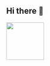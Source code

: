 ## Hi there 👋

   <img src="https://github-readme-lastfm.vercel.app/?username=rayennoth" height="100px" class="rounded-lg shadow-lg">
